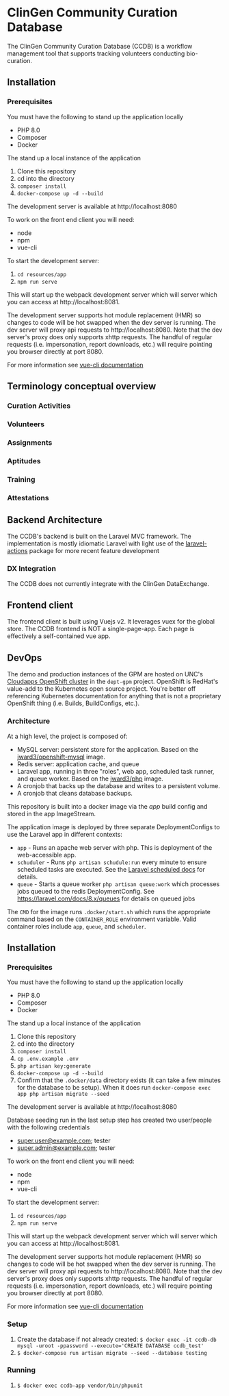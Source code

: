 # ClinGen Community Curation Database

The ClinGen Community Curation Database (CCDB) is a workflow management tool that supports tracking volunteers conducting bio-curation.

## Installation
### Prerequisites
You must have the following to stand up the application locally
* PHP 8.0
* Composer
* Docker

The stand up a local instance of the application
1. Clone this repository
2. cd into the directory
3. `composer install`
3. `docker-compose up -d --build`

The development server is available at http://localhost:8080

To work on the front end client you will need:
* node
* npm
* vue-cli

To start the development server:
1. `cd resources/app`
2. `npm run serve`

This will start up the webpack development server which will server which you can access at http://localhost:8081.

The development server supports hot module replacement (HMR) so changes to code will be hot swapped when the dev server is running.  The dev server will proxy api requests to http://localhost:8080.  Note that the dev server's proxy does only supports xhttp requests.  The handful of regular requests (i.e. impersonation, report downloads, etc.) will require pointing you browser directly at port 8080.

For more information see [vue-cli documentation](https://cli.vuejs.org/)

## Terminology conceptual overview
### Curation Activities
### Volunteers
### Assignments
### Aptitudes
### Training
### Attestations


## Backend Architecture
The CCDB's backend is built on the Laravel MVC framework.  The implementation is mostly idiomatic Laravel with light use of the [laravel-actions](https://github.com/lorisleiva/laravel-actions) package for more recent feature development

### DX Integration
The CCDB does not currently integrate with the ClinGen DataExchange.

## Frontend client
The frontend client is built using Vuejs v2.  It leverages vuex for the global store.  The CCDB frontend is NOT a single-page-app.  Each page is effectively a self-contained vue app.

## DevOps
The demo and production instances of the GPM are hosted on UNC's [Cloudapps OpenShift cluster](https://console.cloudapps.unc.edu) in the `dept-gpm` project.  OpenShift is RedHat's value-add to the Kubernetes open source project.  You're better off referencing Kubernetes documentation for anything that is not a proprietary OpenShift thing (i.e. Builds, BuildConfigs, etc.).

### Architecture
At a high level, the project is composed of:
* MySQL server: persistent store for the application. Based on the [jward3/openshift-mysql](https://hub.docker.com/repository/docker/jward3/php) image.
* Redis server: application cache, and queue
* Laravel app, running in three "roles", web app, scheduled task runner, and queue worker. Based on the [jward3/php](https://hub.docker.com/repository/docker/jward3/php) image.
* A cronjob that backs up the database and writes to a persistent volume.
* A cronjob that cleans database backups.

This repository is built into a docker image via the *app* build config and stored in the app ImageStream.

The application image is deployed by three separate DeploymentConfigs to use the Laravel app in different contexts:
* `app` - Runs an apache web server with php.  This is deployment of the web-accessible app.
* `schuduler` - Runs `php artisan schudule:run` every minute to ensure scheduled tasks are executed. See the [Laravel scheduled docs](https://laravel.com/docs/8.x/scheduling) for details.
* `queue` - Starts a queue worker `php artisan queue:work` which processes jobs queued to the redis DeploymentConfig.  See https://laravel.com/docs/8.x/queues for details on queued jobs

The `CMD` for the image runs `.docker/start.sh` which runs the appropriate command based on the `CONTAINER_ROLE` environment variable.  Valid container roles include  `app`, `queue`, and `scheduler`.


## Installation
### Prerequisites
You must have the following to stand up the application locally
* PHP 8.0
* Composer
* Docker

The stand up a local instance of the application
1. Clone this repository
2. cd into the directory
3. `composer install`
3. `cp .env.example .env`
4. `php artisan key:generate`
3. `docker-compose up -d --build`
4. Confirm that the `.docker/data` directory exists (it can take a few minutes for the database to be setup).  When it does run `docker-compose exec app php artisan migrate --seed`

The development server is available at http://localhost:8080

Database seeding run in the last setup step has created two user/people with the following credentials
* super.user@example.com; tester
* super.admin@example.com; tester

To work on the front end client you will need:
* node
* npm
* vue-cli

To start the development server:
1. `cd resources/app`
2. `npm run serve`

This will start up the webpack development server which will server which you can access at http://localhost:8081.

The development server supports hot module replacement (HMR) so changes to code will be hot swapped when the dev server is running.  The dev server will proxy api requests to http://localhost:8080.  Note that the dev server's proxy does only supports xhttp requests.  The handful of regular requests (i.e. impersonation, report downloads, etc.) will require pointing you browser directly at port 8080.

For more information see [vue-cli documentation](https://cli.vuejs.org/)


### Setup
1. Create the database if not already created: `$ docker exec -it ccdb-db mysql -uroot -ppassword --execute='CREATE DATABASE ccdb_test'`
2. `$ docker-compose run artisan migrate --seed --database testing`

### Running
1. `$ docker exec ccdb-app vendor/bin/phpunit`
